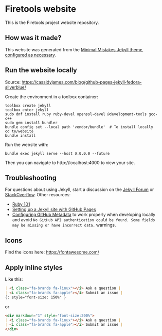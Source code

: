 # Firetools website

This is the Firetools project website repository.

## How was it made?

This website was generated from the [Minimal Mistakes Jekyll theme](https://github.com/mmistakes/minimal-mistakes),
[configured as necessary](https://mmistakes.github.io/minimal-mistakes/docs/configuration/).

## Run the website locally

Source: https://cassidyjames.com/blog/github-pages-jekyll-fedora-silverblue/

Create the environment in a toolbox container:

```
toolbox create jekyll
toolbox enter jekyll
sudo dnf install ruby ruby-devel openssl-devel @development-tools gcc-c++
sudo gem install bundler
bundle config set --local path 'vendor/bundle'  # To install locally
cd to/website
bundle install
```

Run the website with:

```
bundle exec jekyll serve --host 0.0.0.0 --future
```

Then you can navigate to http://localhost:4000 to view your site.

## Troubleshooting

For questions about using Jekyll, start a discussion on the [Jekyll Forum](https://talk.jekyllrb.com/) or [StackOverflow](https://stackoverflow.com/questions/tagged/jekyll). Other resources:

- [Ruby 101](https://jekyllrb.com/docs/ruby-101/)
- [Setting up a Jekyll site with GitHub Pages](https://jekyllrb.com/docs/github-pages/)
- [Configuring GitHub Metadata](https://github.com/jekyll/github-metadata/blob/master/docs/configuration.md#configuration) to work properly when developing locally and avoid `No GitHub API authentication could be found. Some fields may be missing or have incorrect data.` warnings.

## Icons

Find the icons here: https://fontawesome.com/

## Apply inline styles

Like this:

```markdown
| <i class="fa-brands fa-linux"></i> Ask a question |
| <i class="fa-brands fa-apple"></i> Submit an issue | 
{: style="font-size: 150%" }
```

or

```markdown
<div markdown="1" style="font-size:200%">
| <i class="fa-brands fa-linux"></i> Ask a question |
| <i class="fa-brands fa-apple"></i> Submit an issue | 
</div>
```